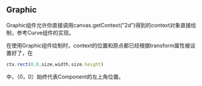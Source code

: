 ## Graphic

Graphic组件允许你直接调用canvas.getContext("2d")得到的context对象直接绘制，参考Curve组件的实现。

在使用Graphic组件绘制时，context的位置和原点都已经根据transform属性被设置好了，在
``` javascript
ctx.rect(0,0,size,width,size.height)
```
中，（0，0）始终代表Component的左上角位置。
